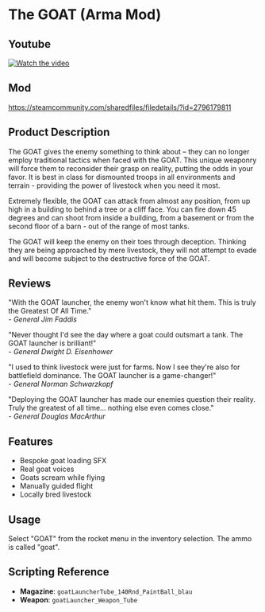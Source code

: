 # The GOAT (Arma Mod)

## Youtube
[![Watch the video](https://img.youtube.com/vi/Je69DjjMOw4/hqdefault.jpg)](https://youtu.be/Je69DjjMOw4?si=6nMHg46ae19BIUN8)

## Mod
https://steamcommunity.com/sharedfiles/filedetails/?id=2796179811

## Product Description

The GOAT gives the enemy something to think about – they can no longer employ traditional tactics when faced with the GOAT. This unique weaponry will force them to reconsider their grasp on reality, putting the odds in your favor. It is best in class for dismounted troops in all environments and terrain - providing the power of livestock when you need it most.

Extremely flexible, the GOAT can attack from almost any position, from up high in a building to behind a tree or a cliff face. You can fire down 45 degrees and can shoot from inside a building, from a basement or from the second floor of a barn - out of the range of most tanks.

The GOAT will keep the enemy on their toes through deception. Thinking they are being approached by mere livestock, they will not attempt to evade and will become subject to the destructive force of the GOAT.

## Reviews

"With the GOAT launcher, the enemy won't know what hit them. This is truly the Greatest Of All Time."  
*- General Jim Faddis*

"Never thought I'd see the day where a goat could outsmart a tank. The GOAT launcher is brilliant!"  
*- General Dwight D. Eisenhower*

"I used to think livestock were just for farms. Now I see they're also for battlefield dominance. The GOAT launcher is a game-changer!"  
*- General Norman Schwarzkopf*

"Deploying the GOAT launcher has made our enemies question their reality. Truly the greatest of all time... nothing else even comes close."  
*- General Douglas MacArthur*

## Features

- Bespoke goat loading SFX
- Real goat voices
- Goats scream while flying
- Manually guided flight
- Locally bred livestock

## Usage

Select "GOAT" from the rocket menu in the inventory selection. The ammo is called "goat".

## Scripting Reference

- **Magazine**: `goatLauncherTube_140Rnd_PaintBall_blau`
- **Weapon**: `goatLauncher_Weapon_Tube`


